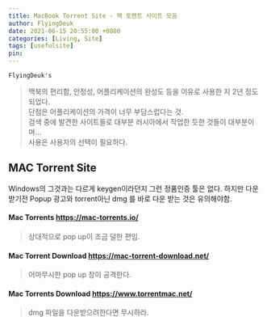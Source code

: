 ```yaml
---
title: MacBook Torrent Site - 맥 토렌트 사이트 모음
author: FlyingDeuk
date: 2021-06-15 20:55:00 +0800
categories: [Living, Site]
tags: [usefulsite]
pin:
---
```


`FlyingDeuk's`
> 맥북의 편리함, 안정성, 어플리케이션의 완성도 등을 이유로 사용한 지 2년 정도되었다. <br>
단점은 어플리케이션의 가격이 너무 부담스럽다는 것. <br>
검색 중에 발견한 사이트들로 대부분 러시아에서 작업한 듯한 것들이 대부분이며... <br>
사용은 사용자의 선택이 필요하다.

## MAC Torrent Site
Windows의 그것과는 다르게 keygen이라던지 그런 정품인증 툴은 없다. 하지만 다운받기전 Popup 광고와 torrent아닌 dmg 를 바로 다운 받는 것은 유의해야함.

#### Mac Torrents <https://mac-torrents.io/>
> 상대적으로 pop up이 조금 덜한 편임.

#### Mac Torrent Download <https://mac-torrent-download.net/>
> 어마무시한 pop up 창이 공격한다.

#### Mac Torrents Download <https://www.torrentmac.net/>
> dmg 파일을 다운받으려한다면 무시하라.
